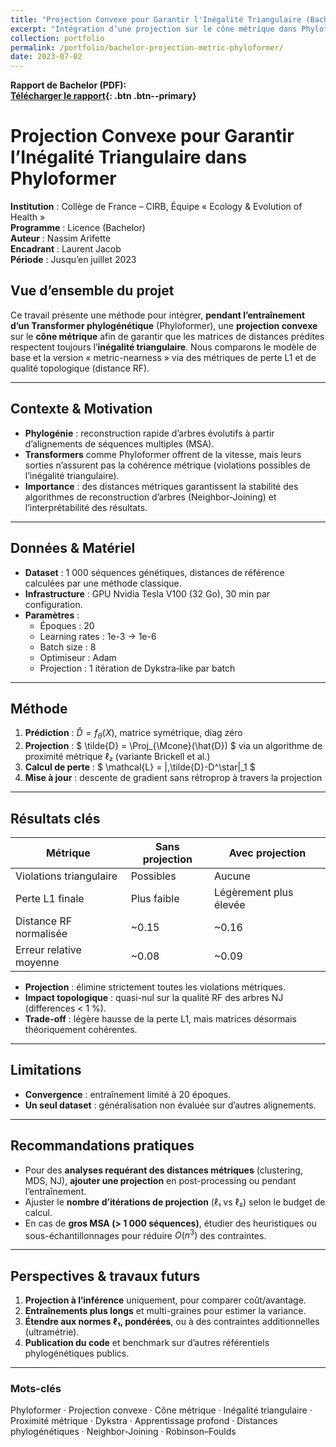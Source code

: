 ```yaml
---
title: "Projection Convexe pour Garantir l'Inégalité Triangulaire (Bachelor’s Report)"
excerpt: "Intégration d’une projection sur le cône métrique dans Phyloformer pour garantir la métricité des distances phylogénétiques."
collection: portfolio
permalink: /portfolio/bachelor-projection-metric-phyloformer/
date: 2023-07-02
---
```


**Rapport de Bachelor (PDF):**  
**[Télécharger le rapport](/files/bachelor_report_metric_projection_phyloformer.pdf){: .btn .btn--primary}**  

# Projection Convexe pour Garantir l’Inégalité Triangulaire dans Phyloformer

**Institution** : Collège de France – CIRB, Équipe « Ecology & Evolution of Health »  
**Programme** : Licence (Bachelor)  
**Auteur** : Nassim Arifette  
**Encadrant** : Laurent Jacob  
**Période** : Jusqu’en juillet 2023  

## Vue d’ensemble du projet

Ce travail présente une méthode pour intégrer, **pendant l’entraînement d’un Transformer phylogénétique** (Phyloformer), une **projection convexe** sur le **cône métrique** afin de garantir que les matrices de distances prédites respectent toujours l’**inégalité triangulaire**. Nous comparons le modèle de base et la version « metric-nearness » via des métriques de perte L1 et de qualité topologique (distance RF).

---

## Contexte & Motivation

- **Phylogénie** : reconstruction rapide d’arbres évolutifs à partir d’alignements de séquences multiples (MSA).  
- **Transformers** comme Phyloformer offrent de la vitesse, mais leurs sorties n’assurent pas la cohérence métrique (violations possibles de l’inégalité triangulaire).  
- **Importance** : des distances métriques garantissent la stabilité des algorithmes de reconstruction d’arbres (Neighbor-Joining) et l’interprétabilité des résultats.

---

## Données & Matériel

- **Dataset** : 1 000 séquences génétiques, distances de référence calculées par une méthode classique.  
- **Infrastructure** : GPU Nvidia Tesla V100 (32 Go), 30 min par configuration.  
- **Paramètres** :  
  - Époques : 20  
  - Learning rates : 1e-3 → 1e-6  
  - Batch size : 8  
  - Optimiseur : Adam  
  - Projection : 1 itération de Dykstra‐like par batch  

---

## Méthode

1. **Prédiction** :  $\hat{D} = f_{\theta}(X)$, matrice symétrique, diag zéro  
2. **Projection** : $ \tilde{D} = \Proj_{\Mcone}(\hat{D}) $ via un algorithme de proximité métrique  ℓ₂ (variante Brickell et al.)  
3. **Calcul de perte** : $ \mathcal{L} = \|\,\tilde{D}-D^\star\|_1 $  
4. **Mise à jour** : descente de gradient sans rétroprop à travers la projection  

---

## Résultats clés

| Métrique                   | Sans projection      | Avec projection        |
|----------------------------|----------------------|------------------------|
| Violations triangulaire    | Possibles            | Aucune                 |
| Perte L1 finale            | Plus faible          | Légèrement plus élevée |
| Distance RF normalisée     | ~0.15                | ~0.16                  |
| Erreur relative moyenne    | ~0.08                | ~0.09                  |

- **Projection** : élimine strictement toutes les violations métriques.  
- **Impact topologique** : quasi-nul sur la qualité RF des arbres NJ (differences < 1 %).  
- **Trade-off** : légère hausse de la perte L1, mais matrices désormais théoriquement cohérentes.

---

## Limitations

- **Convergence** : entraînement limité à 20 époques.  
- **Un seul dataset** : généralisation non évaluée sur d’autres alignements.  
---

## Recommandations pratiques

- Pour des **analyses requérant des distances métriques** (clustering, MDS, NJ), **ajouter une projection** en post-processing ou pendant l’entraînement.  
- Ajuster le **nombre d’itérations de projection** (ℓ₁ vs ℓ₂) selon le budget de calcul.  
- En cas de **gros MSA (> 1 000 séquences)**, étudier des heuristiques ou sous-échantillonnages pour réduire $O(n^3)$ des contraintes.

---

## Perspectives & travaux futurs

1. **Projection à l’inférence** uniquement, pour comparer coût/avantage.  
2. **Entraînements plus longs** et multi-graines pour estimer la variance.  
3. **Étendre aux normes ℓ₁, pondérées**, ou à des contraintes additionnelles (ultramétrie).  
4. **Publication du code** et benchmark sur d’autres référentiels phylogénétiques publics.

---

### Mots-clés

Phyloformer · Projection convexe · Cône métrique · Inégalité triangulaire · Proximité métrique · Dykstra · Apprentissage profond · Distances phylogénétiques · Neighbor-Joining · Robinson–Foulds
